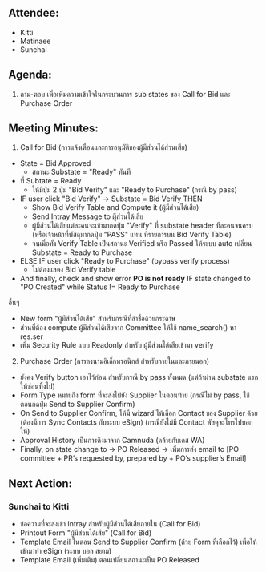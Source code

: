 ## Attendee:

- Kitti
- Matinaee
- Sunchai

## Agenda:

1. ถาม-ตอบ เพื่อเพิ่มความเข้าใจในกระบวนการ sub states ของ Call for Bid และ Purchase Order

## Meeting Minutes:

1) Call for Bid (การแจ้งเตือนและการอนุมัติของผู้มีส่วนได้ส่วนเสีย)

- State = Bid Approved
    - สถานะ Substate = "Ready" ทันที
- ที่ Subtate = Ready
    - ให้มีปุ่ม 2 ปุ่ม "Bid Verify" และ "Ready to Purchase" (กรณี by pass)
- IF user click "Bid Verify" -> Substate = Bid Verify THEN
    - Show Bid Verify Table and Compute it (ผู้มีส่วนได้เสีย)
    - Send Intray Message to ผูีส่วนได้เสีย
    - ผู้มีส่วนได้เสียแต่ละคนจะเข้ามากดปุ่ม "Verify" ที่ substate header ทีละคนจนครบ (หรือเจ้าหน้าที่พัสดุมากดปุ่ม "PASS" แทน ที่รายการบน Bid Verify Table)
    - จนเมื่อทั้ง Verify Table เป็นสถานะ Verified หรือ Passed ให้ระบบ auto เปลี่ยน Substate = Ready to Purchase
- ELSE IF user click "Ready to Purchase" (bypass verify process)
    - ไม่ต้องแสดง Bid Verify table
- And finally, check and show error **PO is not ready** IF state changed to "PO Created" while Status != Ready to Purchase

อื่นๆ

- New form "ผู้มีส่วนได้เสีย" สำหรับกรณีที่ล่าชื่อด้วยกระดาษ
- ส่วนที่ต้อง compute ผู้มีส่วนได้เสียจาก Committee ให้ใช้ name_search() หา res.ser
- เพิ่ม Security Rule แบบ Readonly สำหรับ ผู้มีส่วนได้เสียเข้ามา verify


2) Purchase Order (การลงนามอิเล็กทรอนิกส์ สำหรับถายในและภายนอก)

- ยังคง Verify button เอาไว้ก่อน สำหรับกรณี by pass ทั้งหมด (แต่ถ้าผ่าน substate แรก ให้ซ่อนทิ้งไป)
- Form Type หมายถึง form ที่จะส่งไปยัง Supplier ในตอนท้าย (กรณีไม่ by pass, ใช้ตอนกดปุ่ม Send to Supplier Confirm)
- On Send to Supplier Confirm, ให้มี wizard ให้เลือก Contact ของ Supplier ด้วย (ต้องมีการ Sync Contacts กับระบบ eSign) (กรณียังไม่มี Contact พัสดุจะโทรไปบอกให้)
- Approval History เป็นการดึงมาจาก Camnuda (คล้ายกับเคส WA)
- Finally, on state change to -> PO Released -> เพิ่มการส่ง email to [PO committee + PR’s requested by, prepared by + PO’s supplier’s Email]

## Next Action:

### Sunchai to Kitti

- ข้อความที่จะส่งเข้า Intray สำหรับผู้มีส่วนได้เสียภายใน (Call for Bid)
- Printout Form "ผู้มีส่วนได้เสีย" (Call for Bid)
- Template Email ในตอน Send to Supplier Confirm (ด้้วย Form ที่เลือกไว้) เพื่อให้เข้ามาทำ eSign (ระบบ บอล สยาม)
- Template Email (เพิ่มเติม) ตอนเปลี่ยนสถานะเป็น PO Released
